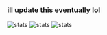 ### ill update this eventually lol

![stats](https://raw.githubusercontent.com/kevenson1103/github-stats/master/generated/overview.svg#gh-dark-mode-only)
![stats](https://raw.githubusercontent.com/kevenson1103/myghstats/master/generated/overview.svg?token=GHSAT0AAAAAABQZGSSYROQ4B26JAOGTLOEYYWYYWIA)
![stats](https://raw.githubusercontent.com/kevenson1103/myghstats/master/generated/languages.svg?token=GHSAT0AAAAAABQZGSSY4UGIHKVUU3TRPEQOYWYYHPA)

<!--
**kevenson1103/kevenson1103** is a ✨ _special_ ✨ repository because its `README.md` (this file) appears on your GitHub profile.

Here are some ideas to get you started:

- 🔭 I’m currently working on ...
- 🌱 I’m currently learning ...
- 👯 I’m looking to collaborate on ...
- 🤔 I’m looking for help with ...
- 💬 Ask me about ...
- 📫 How to reach me: ...
- 😄 Pronouns: ...
- ⚡ Fun fact: ...

![stats](https://github-readme-stats.vercel.app/api?username=kevenson1103&theme=tokyonight)

-->
